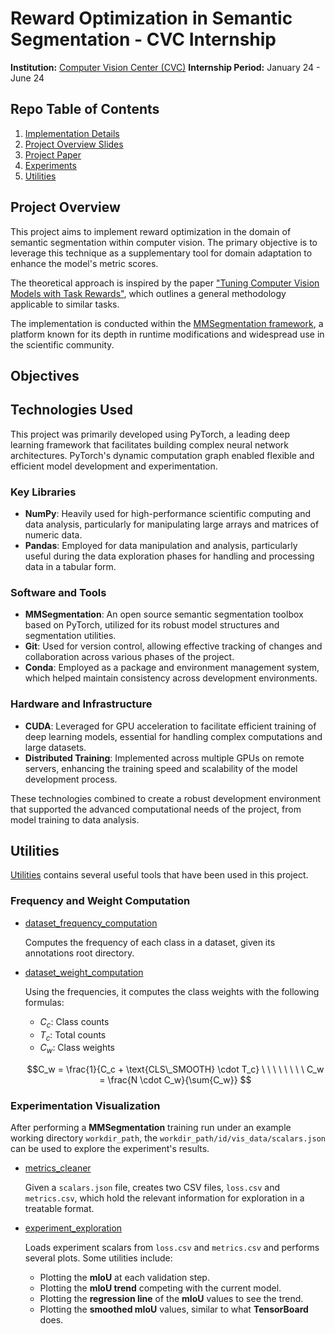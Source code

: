 # Reward Optimization in Semantic Segmentation - CVC Internship

**Institution:** [Computer Vision Center (CVC)](https://www.cvc.uab.es/)
**Internship Period:** January 24 - June 24

## Repo Table of Contents
1. [Implementation Details](Implementation)
2. [Project Overview Slides](#Resources/rewardOptimisation.md)
3. [Project Paper](#Todo)
4. [Experiments](#Todo) <!-- Raw experiment data and insights -->
5. [Utilities](#Implementation/Utilities/)

## Project Overview

This project aims to implement reward optimization in the domain of semantic segmentation within computer vision. The primary objective is to leverage this technique as a supplementary tool for domain adaptation to enhance the model's metric scores.

The theoretical approach is inspired by the paper ["Tuning Computer Vision Models with Task Rewards"](https://arxiv.org/pdf/2302.08242), which outlines a general methodology applicable to similar tasks.

The implementation is conducted within the [MMSegmentation framework](https://mmsegmentation.readthedocs.io/en/latest/), a platform known for its depth in runtime modifications and widespread use in the scientific community.

## Objectives

## Technologies Used

This project was primarily developed using PyTorch, a leading deep learning framework that facilitates building complex neural network architectures. PyTorch's dynamic computation graph enabled flexible and efficient model development and experimentation.

### Key Libraries
- **NumPy**: Heavily used for high-performance scientific computing and data analysis, particularly for manipulating large arrays and matrices of numeric data.
- **Pandas**: Employed for data manipulation and analysis, particularly useful during the data exploration phases for handling and processing data in a tabular form.

### Software and Tools
- **MMSegmentation**: An open source semantic segmentation toolbox based on PyTorch, utilized for its robust model structures and segmentation utilities.
- **Git**: Used for version control, allowing effective tracking of changes and collaboration across various phases of the project.
- **Conda**: Employed as a package and environment management system, which helped maintain consistency across development environments.

### Hardware and Infrastructure
- **CUDA**: Leveraged for GPU acceleration to facilitate efficient training of deep learning models, essential for handling complex computations and large datasets.
- **Distributed Training**: Implemented across multiple GPUs on remote servers, enhancing the training speed and scalability of the model development process.

These technologies combined to create a robust development environment that supported the advanced computational needs of the project, from model training to data analysis.


## Utilities

[Utilities](#Implementation/Utilities) contains several useful tools that have been used in this project.

### Frequency and Weight Computation

- [dataset_frequency_computation](Implementation/Utilities/dataset_frequency_computation.py)

  Computes the frequency of each class in a dataset, given its annotations root directory.

- [dataset_weight_computation](Implementation/Utilities/dataset_weight_computation.py)

  Using the frequencies, it computes the class weights with the following formulas:

  - $C_c$: Class counts
  - $T_c$: Total counts
  - $C_w$: Class weights

  $$C_w = \frac{1}{C_c + \text{CLS\_SMOOTH} \cdot T_c} \ \ \ \ \ \ \ \ C_w = \frac{N \cdot C_w}{\sum{C_w}} $$

### Experimentation Visualization

After performing a **MMSegmentation** training run under an example working directory `workdir_path`, the `workdir_path/id/vis_data/scalars.json` can be used to explore the experiment's results.

- [metrics_cleaner](Implementation/Utilities/Cleaner.ipynb)

  Given a `scalars.json` file, creates two CSV files, `loss.csv` and `metrics.csv`, which hold the relevant information for exploration in a treatable format.

- [experiment_exploration](Implementation/Utilities/ExperimentExploration.ipynb)

  Loads experiment scalars from `loss.csv` and `metrics.csv` and performs several plots. Some utilities include:
  - Plotting the **mIoU** at each validation step.
  - Plotting the **mIoU trend** competing with the current model.
  - Plotting the **regression line** of the **mIoU** values to see the trend.
  - Plotting the **smoothed mIoU** values, similar to what **TensorBoard** does.
